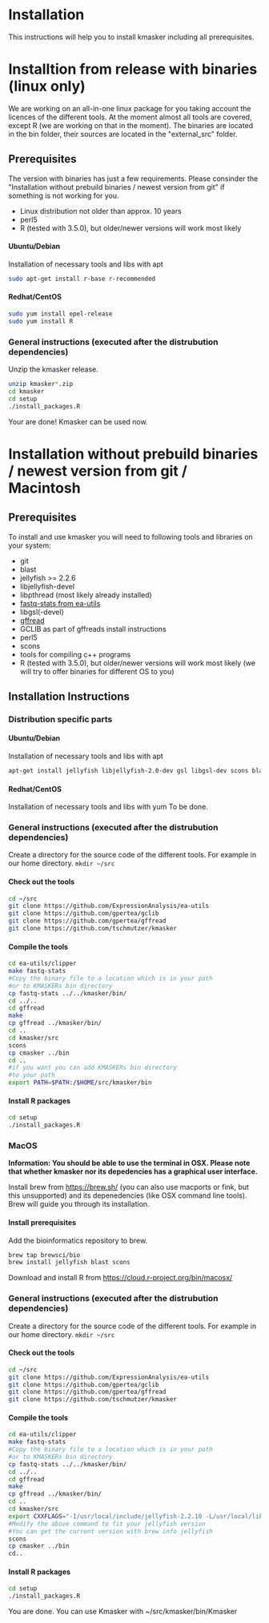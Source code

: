 # Installation
This instructions will help you to install kmasker including all prerequisites.
# Installtion from release with binaries (linux only)
We are working on an all-in-one linux package for you taking account the licences of the different tools. 
At the moment almost all tools are covered, except R (we are working on that in the moment). 
The binaries are located in the bin folder, their sources are located in the "external_src" folder.
## Prerequisites
The version with binaries has just a few requirements. Please consinder the "Installation without prebuild binaries / newest version from git" if something is not working for you.

- Linux distribution not older than approx. 10 years 
- perl5
- R (tested with 3.5.0), but older/newer versions will work most likely

#### Ubuntu/Debian
 Installation of necessary tools and libs with apt
```bash
sudo apt-get install r-base r-recommended 
```
#### Redhat/CentOS
```bash
sudo yum install epel-release
sudo yum install R
```

### General instructions (executed after the distrubution dependencies)
Unzip the kmasker release.
```bash
unzip kmasker*.zip
cd kmasker
cd setup
./install_packages.R
```

Your are done! Kmasker can be used now.

# Installation without prebuild binaries / newest version from git / Macintosh
## Prerequisites
  To install and use kmasker you will need to following tools and libraries on your system:
- git
- blast
- jellyfish >= 2.2.6
- libjellyfish-devel
- libpthread (most likely already installed)
- [fastq-stats from ea-utils](https://github.com/ExpressionAnalysis/ea-utils/blob/wiki/Compiling.md) 
- libgsl(-devel)
- [gffread](https://github.com/gpertea/gffread) 
- GCLIB as part of gffreads install instructions
- perl5
- scons
- tools for compiling c++ programs 
- R (tested with 3.5.0), but older/newer versions will work most likely
(we will try to offer binaries for different OS to you)
## Installation Instructions
### Distribution specific parts
#### Ubuntu/Debian
 Installation of necessary tools and libs with apt
```bash
apt-get install jellyfish libjellyfish-2.0-dev gsl libgsl-dev scons blast2 build-essential r-base r-recommended 
```

#### Redhat/CentOS
Installation of necessary tools and libs with yum
To be done. 

### General instructions (executed after the distrubution dependencies)
Create a directory for the source code of the different tools. 
For example in our home directory. 
`mkdir ~/src`
#### Check out the tools
```bash
cd ~/src
git clone https://github.com/ExpressionAnalysis/ea-utils
git clone https://github.com/gpertea/gclib
git clone https://github.com/gpertea/gffread
git clone https://github.com/tschmutzer/kmasker
```
#### Compile the tools
```bash
cd ea-utils/clipper
make fastq-stats
#Copy the binary file to a location which is in your path
#or to KMASKERs bin directory
cp fastq-stats ../../kmasker/bin/
cd ../..
cd gffread
make
cp gffread ../kmasker/bin/
cd ..
cd kmasker/src
scons
cp cmasker ../bin
cd ..
#if you want you can add KMASKERs bin directory
#to your path
export PATH=$PATH:/$HOME/src/kmasker/bin
```
#### Install R packages
```bash
cd setup
./install_packages.R
```

### MacOS

**Information: You should be able to use the terminal in OSX. Please note that whether kmasker nor its depedencies has a graphical user interface.** 

Install brew from https://brew.sh/ (you can also use macports or fink, but this unsupported) and its depenedencies (like OSX command line tools). Brew will guide you through its installation. 
#### Install prerequisites
Add the bioinformatics repository to brew.
```bash
brew tap brewsci/bio
brew install jellyfish blast scons
```
Download and install R from https://cloud.r-project.org/bin/macosx/

### General instructions (executed after the distrubution dependencies)
Create a directory for the source code of the different tools. 
For example in our home directory. 
`mkdir ~/src`
#### Check out the tools
```bash
cd ~/src
git clone https://github.com/ExpressionAnalysis/ea-utils
git clone https://github.com/gpertea/gclib
git clone https://github.com/gpertea/gffread
git clone https://github.com/tschmutzer/kmasker
```
#### Compile the tools
```bash
cd ea-utils/clipper
make fastq-stats
#Copy the binary file to a location which is in your path
#or to KMASKERs bin directory
cp fastq-stats ../../kmasker/bin/
cd ../..
cd gffread
make
cp gffread ../kmasker/bin/
cd ..
cd kmasker/src
export CXXFLAGS="-I/usr/local/include/jellyfish-2.2.10 -L/usr/local/lib $CXXFLAGS"
#Modify the above command to fit your jellyfish version
#You can get the current version with brew info jellyfish
scons
cp cmasker ../bin
cd..
```
#### Install R packages
```bash
cd setup
./install_packages.R
```
You are done. You can use Kmasker with ~/src/kmasker/bin/Kmasker
